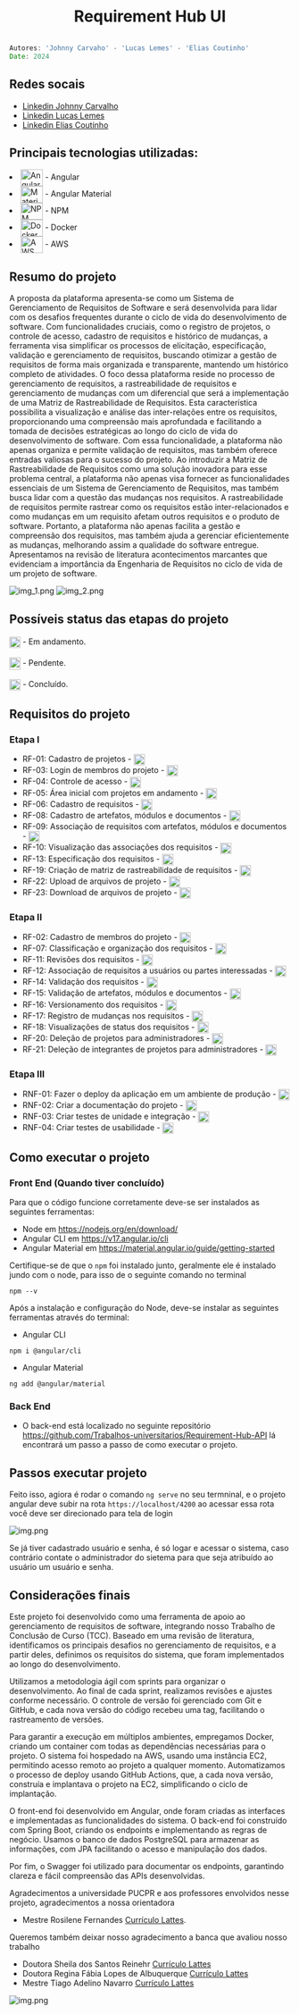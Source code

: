 <h1 align="center">
    Requirement Hub UI
</h1>

```javascript

Autores: 'Johnny Carvaho' - 'Lucas Lemes' - 'Elias Coutinho'
Date: 2024
```
## Redes socais

* [Linkedin Johnny Carvalho](https://www.linkedin.com/in/johnny-carvalho-em/)
* [Linkedin Lucas Lemes](https://www.linkedin.com/in/lucas-lemes-da-silva-19a91b148/)
* [Linkedin Elias Coutinho](https://www.linkedin.com/in/eliasfernandescout/)

## Principais tecnologias utilizadas: <br/>
<p>
    <li><img align="center" alt="Angular" height="30" width="40" src="https://cdn.jsdelivr.net/gh/devicons/devicon@latest/icons/angularjs/angularjs-original.svg" /> - Angular</li>
    <li><img align="center" alt="Material" height="30" width="40" src="https://cdn.jsdelivr.net/gh/devicons/devicon@latest/icons/angularmaterial/angularmaterial-original.svg" /> - Angular Material</li>
    <li><img align="center" alt="NPM" height="30" width="40" src="https://cdn.jsdelivr.net/gh/devicons/devicon@latest/icons/npm/npm-original-wordmark.svg"/> - NPM</li>
    <li><img align="center" alt="Docker" height="30" width="40" src="https://cdn.jsdelivr.net/gh/devicons/devicon@latest/icons/docker/docker-original.svg"/> - Docker</li>
    <li><img align="center" alt="AWS" height="30" width="40" src="https://cdn.jsdelivr.net/gh/devicons/devicon@latest/icons/amazonwebservices/amazonwebservices-plain-wordmark.svg"/> - AWS</li>

</p>

## Resumo do projeto

A proposta da plataforma apresenta-se como um Sistema de Gerenciamento de Requisitos de Software e será desenvolvida para lidar com os desafios frequentes durante o ciclo de vida do desenvolvimento de software.
Com funcionalidades cruciais, como o registro de projetos, o controle de acesso, cadastro de requisitos e histórico de mudanças, a ferramenta visa simplificar os processos de elicitação, especificação, validação e gerenciamento de requisitos,
buscando otimizar a gestão de requisitos de forma mais organizada e transparente, mantendo um histórico completo de atividades. O foco dessa plataforma reside no processo de gerenciamento de requisitos, a rastreabilidade de requisitos e gerenciamento de
mudanças com um diferencial que será a implementação de uma Matriz de Rastreabilidade de Requisitos. Esta característica possibilita a visualização e análise das inter-relações entre os requisitos, proporcionando uma compreensão mais aprofundada e facilitando a tomada de
decisões estratégicas ao longo do ciclo de vida do desenvolvimento de software. Com essa funcionalidade, a plataforma não apenas organiza e permite validação de requisitos, mas também oferece entradas valiosas para o sucesso do projeto. Ao introduzir a Matriz de Rastreabilidade de Requisitos
como uma solução inovadora para esse problema central, a plataforma não apenas visa fornecer as funcionalidades essenciais de um Sistema de Gerenciamento de Requisitos, mas também busca lidar com a questão das mudanças nos requisitos. A rastreabilidade de requisitos permite
rastrear como os requisitos estão inter-relacionados e como mudanças em um requisito afetam outros requisitos e o produto de software. Portanto, a plataforma não apenas facilita a gestão e compreensão dos requisitos, mas também ajuda a gerenciar eficientemente as mudanças, melhorando assim a
qualidade do software entregue. Apresentamos na revisão de literatura acontecimentos marcantes que evidenciam a importância da Engenharia de Requisitos no ciclo de vida de um projeto de software.

![img_1.png](src/assets/readme/mind_map2.png)
![img_2.png](src/assets/readme/mind_map1.png)

## Possíveis status das etapas do projeto
####
<img margin-top="20px" align="center" height="20" width="20" src="./src/assets/readme/loading.gif"> - Em andamento.<br><br>
<img margin-top="20px" align="center" height="22" width="20" src="./src/assets/readme/pending.png"> - Pendente.<br><br>
<img margin-top="20px" align="center" height="20" width="20" src="/src/assets/readme/ok.png"> - Concluído.

## Requisitos do projeto
### Etapa I
* RF-01: Cadastro de projetos - <img margin-top="20px" align="center" height="20" width="20" src="/src/assets/readme/ok.png">
* RF-03: Login de membros do projeto - <img margin-top="20px" align="center" height="20" width="20" src="/src/assets/readme/ok.png">
* RF-04: Controle de acesso - <img margin-top="20px" align="center" height="20" width="20" src="/src/assets/readme/ok.png">
* RF-05: Área inicial com projetos em andamento - <img margin-top="20px" align="center" height="20" width="20" src="/src/assets/readme/ok.png">
* RF-06: Cadastro de requisitos - <img margin-top="20px" align="center" height="20" width="20" src="/src/assets/readme/ok.png">
* RF-08: Cadastro de artefatos, módulos e documentos - <img margin-top="20px" align="center" height="20" width="20" src="/src/assets/readme/ok.png">
* RF-09: Associação de requisitos com artefatos, módulos e documentos - <img margin-top="20px" align="center" height="20" width="20" src="/src/assets/readme/ok.png">
* RF-10: Visualização das associações dos requisitos - <img margin-top="20px" align="center" height="20" width="20" src="/src/assets/readme/ok.png">
* RF-13: Especificação dos requisitos - <img margin-top="20px" align="center" height="20" width="20" src="/src/assets/readme/ok.png">
* RF-19: Criação de matriz de rastreabilidade de requisitos - <img margin-top="20px" align="center" height="20" width="20" src="/src/assets/readme/ok.png">
* RF-22: Upload de arquivos de projeto - <img margin-top="20px" align="center" height="20" width="20" src="/src/assets/readme/ok.png">
* RF-23: Download de arquivos de projeto - <img margin-top="20px" align="center" height="20" width="20" src="/src/assets/readme/ok.png">

### Etapa II
* RF-02: Cadastro de membros do projeto - <img margin-top="20px" align="center" height="20" width="20" src="/src/assets/readme/ok.png">
* RF-07: Classificação e organização dos requisitos - <img margin-top="20px" align="center" height="20" width="20" src="/src/assets/readme/ok.png">
* RF-11: Revisões dos requisitos - <img margin-top="20px" align="center" height="20" width="20" src="/src/assets/readme/ok.png">
* RF-12: Associação de requisitos a usuários ou partes interessadas - <img margin-top="20px" align="center" height="20" width="20" src="/src/assets/readme/ok.png">
* RF-14: Validação dos requisitos - <img margin-top="20px" align="center" height="20" width="20" src="/src/assets/readme/ok.png">
* RF-15: Validação de artefatos, módulos e documentos - <img margin-top="20px" align="center" height="20" width="20" src="/src/assets/readme/ok.png">
* RF-16: Versionamento dos requisitos - <img margin-top="20px" align="center" height="20" width="20" src="/src/assets/readme/ok.png">
* RF-17: Registro de mudanças nos requisitos - <img margin-top="20px" align="center" height="20" width="20" src="/src/assets/readme/ok.png">
* RF-18: Visualizações de status dos requisitos - <img margin-top="20px" align="center" height="20" width="20" src="/src/assets/readme/ok.png">
* RF-20: Deleção de projetos para administradores - <img margin-top="20px" align="center" height="20" width="20" src="/src/assets/readme/ok.png">
* RF-21: Deleção de integrantes de projetos para administradores - <img margin-top="20px" align="center" height="20" width="20" src="/src/assets/readme/ok.png">

### Etapa III
* RNF-01: Fazer o deploy da aplicação em um ambiente de produção - <img margin-top="20px" align="center" height="20" width="20" src="/src/assets/readme/ok.png">
* RNF-02: Criar a documentação do projeto - <img margin-top="20px" align="center" height="20" width="20" src="./src/assets/readme/loading.gif">
* RNF-03: Criar testes de unidade e integração - <img margin-top="20px" align="center" height="20" width="20" src="/src/assets/readme/pending.png">
* RNF-04: Criar testes de usabilidade - <img margin-top="20px" align="center" height="20" width="20" src="/src/assets/readme/pending.png">

## Como executar o projeto

### Front End (Quando tiver concluído)
Para que o código funcione corretamente deve-se ser instalados as seguintes ferramentas:
- Node em <a>https://nodejs.org/en/download/</a>
- Angular CLI em <a>https://v17.angular.io/cli</a>
- Angular Material em <a>https://material.angular.io/guide/getting-started</a>

Certifique-se de que o ```npm``` foi instalado junto, geralmente ele é instalado jundo com o node, para isso de o seguinte comando no terminal
````
npm --v
````
Após a instalação e configuração do Node, deve-se instalar as seguintes ferramentas através do terminal:
- Angular CLI
```
npm i @angular/cli
```
- Angular Material
```
ng add @angular/material
```

### Back End
- O back-end está localizado no seguinte repositório <a>https://github.com/Trabalhos-universitarios/Requirement-Hub-API</a>
 lá encontrará um passo a passo de como executar o projeto.
## Passos executar projeto
Feito isso, agiora é rodar o comando ````ng serve```` no seu termninal, e o projeto angular deve
subir na rota ````https://localhost/4200```` ao acessar essa rota você deve ser direcionado para tela
de login

![img.png](src/assets/readme/login.png)

Se já tiver cadastrado usuário e senha, é só logar e acessar o sistema, caso contrário
contate o administrador do sietema para que seja atribuído ao usuário um usuário e senha.

## Considerações finais

Este projeto foi desenvolvido como uma ferramenta de apoio ao gerenciamento de requisitos de software, integrando nosso Trabalho de Conclusão de Curso (TCC). Baseado em uma revisão de literatura, identificamos os principais desafios no gerenciamento de requisitos, e a partir deles, definimos os requisitos do sistema, que foram implementados ao longo do desenvolvimento.

Utilizamos a metodologia ágil com sprints para organizar o desenvolvimento. Ao final de cada sprint, realizamos revisões e ajustes conforme necessário. O controle de versão foi gerenciado com Git e GitHub, e cada nova versão do código recebeu uma tag, facilitando o rastreamento de versões.

Para garantir a execução em múltiplos ambientes, empregamos Docker, criando um container com todas as dependências necessárias para o projeto. O sistema foi hospedado na AWS, usando uma instância EC2, permitindo acesso remoto ao projeto a qualquer momento. Automatizamos o processo de deploy usando GitHub Actions, que, a cada nova versão, construía e implantava o projeto na EC2, simplificando o ciclo de implantação.

O front-end foi desenvolvido em Angular, onde foram criadas as interfaces e implementadas as funcionalidades do sistema. O back-end foi construído com Spring Boot, criando os endpoints e implementando as regras de negócio. Usamos o banco de dados PostgreSQL para armazenar as informações, com JPA facilitando o acesso e manipulação dos dados.

Por fim, o Swagger foi utilizado para documentar os endpoints, garantindo clareza e fácil compreensão das APIs desenvolvidas.

Agradecimentos a universidade PUCPR e aos professores envolvidos nesse projeto, agradecimentos  a nossa orientadora

* Mestre Rosilene Fernandes [Currículo Lattes](http://lattes.cnpq.br/4623895434431376).

Queremos também deixar nosso agradecimento a banca que avaliou nosso trabalho

* Doutora Sheila dos Santos Reinehr [Currículo Lattes](http://lattes.cnpq.br/8130292521370915)
* Doutora Regina Fábia Lopes de Albuquerque [Currículo Lattes](http://lattes.cnpq.br/1874995247816757)
* Mestre Tiago Adelino Navarro [Currículo Lattes](http://lattes.cnpq.br/9454143758427870)

![img.png](src/assets/readme/logo_pucpr.png)
